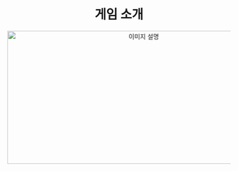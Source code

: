<div align="center">
    <h1>
      게임 소개 
    </h1>
</div>

<div align="center">
  <img src="https://github.com/user-attachments/assets/4f288d88-23c9-4ad0-a133-32ab75c7e46e" alt="이미지 설명" width="600" height="300">
</div>
